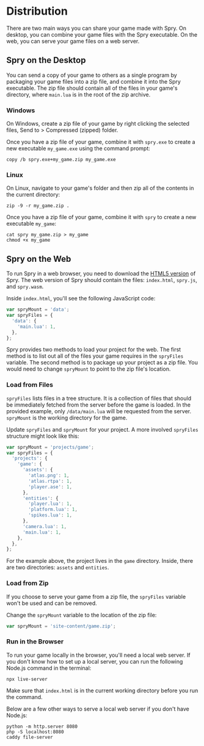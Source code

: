 # Distribution

There are two main ways you can share your game made with Spry. On desktop,
you can combine your game files with the Spry executable. On the web, you can
serve your game files on a web server.

## Spry on the Desktop

You can send a copy of your game to others as a single program by packaging
your game files into a zip file, and combine it into the Spry executable. The
zip file should contain all of the files in your game's directory, where
`main.lua` is in the root of the zip archive.

### Windows

On Windows, create a zip file of your game by right clicking the selected
files, Send to > Compressed (zipped) folder.

Once you have a zip file of your game, combine it with `spry.exe` to create a
new executable `my_game.exe` using the command prompt:

```plaintext
copy /b spry.exe+my_game.zip my_game.exe
```

### Linux

On Linux, navigate to your game's folder and then zip all of the contents in
the current directory:

```plaintext
zip -9 -r my_game.zip .
```

Once you have a zip file of your game, combine it with `spry` to create a
new executable `my_game`:

```plaintext
cat spry my_game.zip > my_game
chmod +x my_game
```

## Spry on the Web

To run Spry in a web browser, you need to download the
[HTML5 version](https://github.com/jasonliang-dev/spry/releases) of Spry. The
web version of Spry should contain the files: `index.html`, `spry.js`, and
`spry.wasm`.

Inside `index.html`, you'll see the following JavaScript code:

```js
var spryMount = 'data';
var spryFiles = {
  'data': {
    'main.lua': 1,
  },
};
```

Spry provides two methods to load your project for the web. The first method
is to list out all of the files your game requires in the `spryFiles`
variable. The second method is to package up your project as a zip file. You
would need to change `spryMount` to point to the zip file's location.

### Load from Files

`spryFiles` lists files in a tree structure. It is a collection of files that
should be immediately fetched from the server before the game is loaded. In
the provided example, only `/data/main.lua` will be requested from the
server. `spryMount` is the working directory for the game.

Update `spryFiles` and `spryMount` for your project. A more involved
`spryFiles` structure might look like this:

```js
var spryMount = 'projects/game';
var spryFiles = {
  'projects': {
    'game': {
      'assets': {
        'atlas.png': 1,
        'atlas.rtpa': 1,
        'player.ase': 1,
      },
      'entities': {
        'player.lua': 1,
        'platform.lua': 1,
        'spikes.lua': 1,
      },
      'camera.lua': 1,
      'main.lua': 1,
    },
  },
};
```

For the example above, the project lives in the `game` directory. Inside,
there are two directories: `assets` and `entities`.

### Load from Zip

If you choose to serve your game from a zip file, the `spryFiles` variable
won't be used and can be removed.

Change the `spryMount` variable to the location of the zip file:

```js
var spryMount = 'site-content/game.zip';
```

### Run in the Browser

To run your game locally in the browser, you'll need a local web server. If
you don't know how to set up a local server, you can run the following
Node.js command in the terminal:

```plaintext
npx live-server
```

Make sure that `index.html` is in the current working directory before you run
the command.

Below are a few other ways to serve a local web server if you don't have
Node.js:

```plaintext
python -m http.server 8080
php -S localhost:8080
caddy file-server
```
